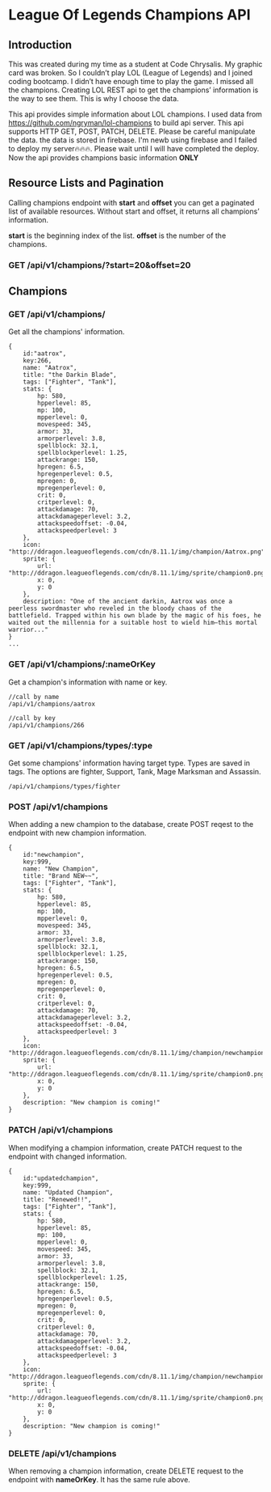 # League Of Legends Champions API

## Introduction

This was created during my time as a student at Code Chrysalis. My graphic card was broken. So I couldn’t play LOL (League of Legends) and I joined coding bootcamp. I didn’t have enough time to play the game. I missed all the champions. Creating LOL REST api to get the champions’ information is the way to see them. This is why I choose the data.

This api provides simple information about LOL champions. I used data from https://github.com/ngryman/lol-champions to build api server. This api supports HTTP GET, POST, PATCH, DELETE. Please be careful manipulate the data. the data is stored in firebase. I'm newb using firebase and I failed to deploy my server🔥🔥🔥. Please wait until I will have completed the deploy. Now the api provides champions basic information **ONLY**

## Resource Lists and Pagination

Calling champions endpoint with **start** and **offset** you can get a paginated list of available resources. Without start and offset, it returns all champions’ information.

**start** is the beginning index of the list.
**offset** is the number of the champions.

### GET /api/v1/champions/?start=20&offset=20

## Champions

### GET /api/v1/champions/

Get all the champions' information.

```
{
    id:"aatrox",
    key:266,
    name: "Aatrox",
    title: "the Darkin Blade",
    tags: ["Fighter", "Tank"],
    stats: {
        hp: 580,
        hpperlevel: 85,
        mp: 100,
        mpperlevel: 0,
        movespeed: 345,
        armor: 33,
        armorperlevel: 3.8,
        spellblock: 32.1,
        spellblockperlevel: 1.25,
        attackrange: 150,
        hpregen: 6.5,
        hpregenperlevel: 0.5,
        mpregen: 0,
        mpregenperlevel: 0,
        crit: 0,
        critperlevel: 0,
        attackdamage: 70,
        attackdamageperlevel: 3.2,
        attackspeedoffset: -0.04,
        attackspeedperlevel: 3
    },
    icon: "http://ddragon.leagueoflegends.com/cdn/8.11.1/img/champion/Aatrox.png",
    sprite: {
        url: "http://ddragon.leagueoflegends.com/cdn/8.11.1/img/sprite/champion0.png",
        x: 0,
        y: 0
    },
    description: "One of the ancient darkin, Aatrox was once a peerless swordmaster who reveled in the bloody chaos of the battlefield. Trapped within his own blade by the magic of his foes, he waited out the millennia for a suitable host to wield him—this mortal warrior..."
}
...
```

### GET /api/v1/champions/:nameOrKey

Get a champion's information with name or key.

```
//call by name
/api/v1/champions/aatrox

//call by key
/api/v1/champions/266
```

### GET /api/v1/champions/types/:type

Get some champions' information having target type. Types are saved in tags. The options are fighter, Support, Tank, Mage Marksman and Assassin.

```
/api/v1/champions/types/fighter
```

### POST /api/v1/champions

When adding a new champion to the database, create POST reqest to the endpoint with new champion information.
```
{
    id:"newchampion",
    key:999,
    name: "New Champion",
    title: "Brand NEW~~",
    tags: ["Fighter", "Tank"],
    stats: {
        hp: 580,
        hpperlevel: 85,
        mp: 100,
        mpperlevel: 0,
        movespeed: 345,
        armor: 33,
        armorperlevel: 3.8,
        spellblock: 32.1,
        spellblockperlevel: 1.25,
        attackrange: 150,
        hpregen: 6.5,
        hpregenperlevel: 0.5,
        mpregen: 0,
        mpregenperlevel: 0,
        crit: 0,
        critperlevel: 0,
        attackdamage: 70,
        attackdamageperlevel: 3.2,
        attackspeedoffset: -0.04,
        attackspeedperlevel: 3
    },
    icon: "http://ddragon.leagueoflegends.com/cdn/8.11.1/img/champion/newchampion.png",
    sprite: {
        url: "http://ddragon.leagueoflegends.com/cdn/8.11.1/img/sprite/champion0.png",
        x: 0,
        y: 0
    },
    description: "New champion is coming!"
}
```

### PATCH /api/v1/champions
When modifying a champion information, create PATCH request to the endpoint with changed information.
```
{
    id:"updatedchampion",
    key:999,
    name: "Updated Champion",
    title: "Renewed!!",
    tags: ["Fighter", "Tank"],
    stats: {
        hp: 580,
        hpperlevel: 85,
        mp: 100,
        mpperlevel: 0,
        movespeed: 345,
        armor: 33,
        armorperlevel: 3.8,
        spellblock: 32.1,
        spellblockperlevel: 1.25,
        attackrange: 150,
        hpregen: 6.5,
        hpregenperlevel: 0.5,
        mpregen: 0,
        mpregenperlevel: 0,
        crit: 0,
        critperlevel: 0,
        attackdamage: 70,
        attackdamageperlevel: 3.2,
        attackspeedoffset: -0.04,
        attackspeedperlevel: 3
    },
    icon: "http://ddragon.leagueoflegends.com/cdn/8.11.1/img/champion/newchampion.png",
    sprite: {
        url: "http://ddragon.leagueoflegends.com/cdn/8.11.1/img/sprite/champion0.png",
        x: 0,
        y: 0
    },
    description: "New champion is coming!"
}
```

### DELETE /api/v1/champions
When removing a champion information, create DELETE request to the endpoint with **nameOrKey**. It has the same rule above.